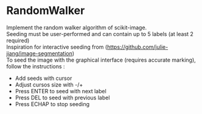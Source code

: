 # RandomWalker

Implement the random walker algorithm of scikit-image.<br/>
Seeding must be user-performed and can contain up to 5 labels (at least 2 required)<br/>
Inspiration for interactive seeding from (https://github.com/julie-jiang/image-segmentation)<br/>
To seed the image with the graphical interface (requires accurate marking), follow the instructions : <br/>
- Add seeds with cursor
- Adjust cursos size with -/+
- Press ENTER to seed with next label
- Press DEL to seed with previous label
- Press ECHAP to stop seeding
